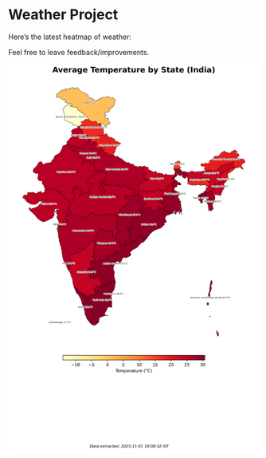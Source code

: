 # Weather Project

Here’s the latest heatmap of weather:

Feel free to leave feedback/improvements.

![India Heatmap](docs/assets/india_heatmap.png?v=058CEA)
